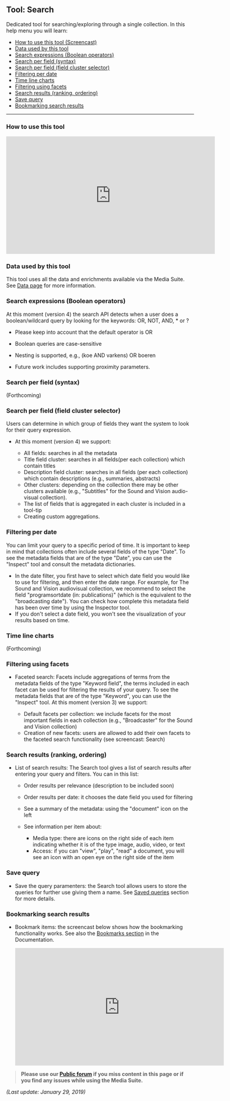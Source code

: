 Tool: Search
---

Dedicated tool for searching/exploring through a single collection. In this help menu you will learn:

- [How to use this tool (Screencast)](#screencast)
- [Data used by this tool](#data)
- [Search expressions (Boolean operators)](#search-boolean)
- [Search per field (syntax)](#search-syntax)
- [Search per field (field cluster selector)](#field-cluster)
- [Filtering per date](#date-filter)
- [Time line charts](#timeline-charts)
- [Filtering using facets](#facets)
- [Search results (ranking, ordering)](#result-list)
- [Save query](#saved-queries)
- [Bookmarking search results](#bookmarking)

---

### <a name="screencast"></a> How to use this tool

<iframe width="560" height="315" src="https://www.youtube.com/embed/cA7c53e-MAQ" frameborder="0" allow="accelerometer; autoplay; encrypted-media; gyroscope; picture-in-picture" allowfullscreen></iframe>





### <a name="data"></a> Data used by this tool

This tool uses all the data and enrichments available via the Media Suite. See [Data page](http://mediasuite.clariah.nl/data) for more information.

### <a name="search-boolean"></a> Search expressions (Boolean operators)

At this moment (version 4) the search API detects when a user does a boolean/wildcard query by looking for the keywords: OR, NOT, AND, * or ?

*   Please keep into account that the default operator is OR

*   Boolean queries are case-sensitive

*   Nesting is supported, e.g., (koe AND varkens) OR boeren

*   Future work includes supporting proximity parameters.

### <a name="search-syntax"></a> Search per field (syntax)

(Forthcoming)

### <a name="field-cluster"></a> Search per field (field cluster selector)

Users can determine in which group of fields they want the system to look for their query expression.

* At this moment (version 4) we support:

  *   All fields: searches in all the metadata
  *   Title field cluster: searches in all fields(per each collection) which contain titles
  *   Description field cluster: searches in all fields (per each collection) which contain descriptions (e.g., summaries, abstracts)
  *   Other clusters: depending on the collection there may be other clusters available (e.g., "Subtitles" for the Sound and Vision audio-visual collection).
  *   The list of fields that is aggregated in each cluster is included in a tool-tip
  *   Creating custom aggregations.


### <a name="date-filter"></a> Filtering per date

You can limit your query to a specific period of time. It is important to keep in mind that collections often include several fields of the type "Date". To see the metadata fields that are of the type "Date", you can use the "Inspect" tool and consult the metadata dictionaries.

- In the date filter, you first have to select which date field you would like to use for filtering, and then enter the date range. For example, for The Sound and Vision audiovisual collection, we recommend to select the field "programsortdate (in: publications)" (which is the equivalent to the "broadcasting date"). You can check how complete this metadata field has been over time by using the Inspector tool.
- If you don't select a date field, you won't see the visualization of your results based on time.

### <a name="timeline-charts"></a> Time line charts

(Forthcoming)

### <a name="facets"></a> Filtering using facets

* Faceted search: Facets include aggregations of terms from the metadata fields of the type "Keyword field", the terms included in each facet can be used for filtering the results of your query. To see the metadata fields that are of the type "Keyword", you can use the "Inspect" tool. At this moment (version 3) we support:

  *   Default facets per collection: we include facets for the most important fields in each collection (e.g., "Broadcaster" for the Sound and Vision collection)
  *   Creation of new facets: users are allowed to add their own facets to the faceted search functionality (see screencast: Search)


### <a name="result-list"></a> Search results (ranking, ordering)

* List of search results: The Search tool gives a list of search results after entering your query and filters. You can in this list:

  *   Order results per relevance (description to be included soon)

  *   Order results per date: it chooses the date field you used for filtering

  *   See a summary of the metadata: using the "document" icon on the left

  *   See information per item about:

      *   Media type: there are icons on the right side of each item indicating whether it is of the type image, audio, video, or text
      *   Access: if you can "view", "play", "read" a document, you will see an icon with an open eye on the right side of the item

### <a name="saved-queries"></a> Save query

* Save the query paramenters: the Search tool allows users to store the queries for further use giving them a name. See [Saved queries](http://mediasuite.clariah.nl/documentation/workspace/user-projects/queries) section for more details.

### <a name="bookmarking"></a> Bookmarking search results

* Bookmark items: the screencast below shows how the bookmarking functionality works. See also the [Bookmarks section](http://mediasuite.clariah.nl/documentation/workspace/user-projects/bookmarks) in the Documentation.

   <iframe width="560" height="315" src="https://www.youtube.com/embed/2fVNz6eh6Sg" frameborder="0" allow="accelerometer; autoplay; encrypted-media; gyroscope; picture-in-picture" allowfullscreen></iframe>



> **Please use our [Public forum](https://gitter.im/CLARIAH-media-studies/Lobby) if you miss content in this page or if you find any issues while using the Media Suite.**

*(Last update: January 29, 2019)*

